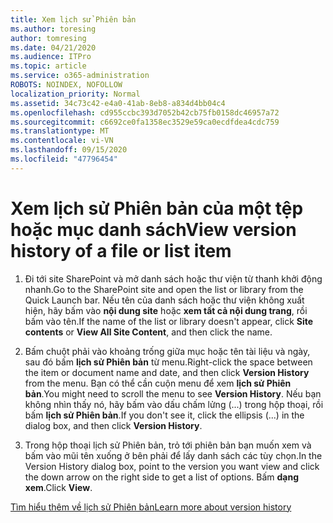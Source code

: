 ```yaml
---
title: Xem lịch sử Phiên bản
ms.author: toresing
author: tomresing
ms.date: 04/21/2020
ms.audience: ITPro
ms.topic: article
ms.service: o365-administration
ROBOTS: NOINDEX, NOFOLLOW
localization_priority: Normal
ms.assetid: 34c73c42-e4a0-41ab-8eb8-a834d4bb04c4
ms.openlocfilehash: cd955ccbc393d7052b42cb75fb0158dc46957a72
ms.sourcegitcommit: c6692ce0fa1358ec3529e59ca0ecdfdea4cdc759
ms.translationtype: MT
ms.contentlocale: vi-VN
ms.lasthandoff: 09/15/2020
ms.locfileid: "47796454"
---
```

# <a name="view-version-history-of-a-file-or-list-item"></a><span data-ttu-id="d82a1-102">Xem lịch sử Phiên bản của một tệp hoặc mục danh sách</span><span class="sxs-lookup"><span data-stu-id="d82a1-102">View version history of a file or list item</span></span>

1. <span data-ttu-id="d82a1-103">Đi tới site SharePoint và mở danh sách hoặc thư viện từ thanh khởi động nhanh.</span><span class="sxs-lookup"><span data-stu-id="d82a1-103">Go to the SharePoint site and open the list or library from the Quick Launch bar.</span></span> <span data-ttu-id="d82a1-104">Nếu tên của danh sách hoặc thư viện không xuất hiện, hãy bấm vào **nội dung site** hoặc **xem tất cả nội dung trang**, rồi bấm vào tên.</span><span class="sxs-lookup"><span data-stu-id="d82a1-104">If the name of the list or library doesn't appear, click **Site contents** or **View All Site Content**, and then click the name.</span></span>
    
2. <span data-ttu-id="d82a1-105">Bấm chuột phải vào khoảng trống giữa mục hoặc tên tài liệu và ngày, sau đó bấm **lịch sử Phiên bản** từ menu.</span><span class="sxs-lookup"><span data-stu-id="d82a1-105">Right-click the space between the item or document name and date, and then click **Version History** from the menu.</span></span> <span data-ttu-id="d82a1-106">Bạn có thể cần cuộn menu để xem **lịch sử Phiên bản**.</span><span class="sxs-lookup"><span data-stu-id="d82a1-106">You might need to scroll the menu to see **Version History**.</span></span> <span data-ttu-id="d82a1-107">Nếu bạn không nhìn thấy nó, hãy bấm vào dấu chấm lửng (...) trong hộp thoại, rồi bấm **lịch sử Phiên bản**.</span><span class="sxs-lookup"><span data-stu-id="d82a1-107">If you don't see it, click the ellipsis (...) in the dialog box, and then click **Version History**.</span></span>
    
3. <span data-ttu-id="d82a1-108">Trong hộp thoại lịch sử Phiên bản, trỏ tới phiên bản bạn muốn xem và bấm vào mũi tên xuống ở bên phải để lấy danh sách các tùy chọn.</span><span class="sxs-lookup"><span data-stu-id="d82a1-108">In the Version History dialog box, point to the version you want view and click the down arrow on the right side to get a list of options.</span></span> <span data-ttu-id="d82a1-109">Bấm **dạng xem**.</span><span class="sxs-lookup"><span data-stu-id="d82a1-109">Click **View**.</span></span>
    
[<span data-ttu-id="d82a1-110">Tìm hiểu thêm về lịch sử Phiên bản</span><span class="sxs-lookup"><span data-stu-id="d82a1-110">Learn more about version history</span></span>](https://go.microsoft.com/fwlink/?linkid=875709)
  

